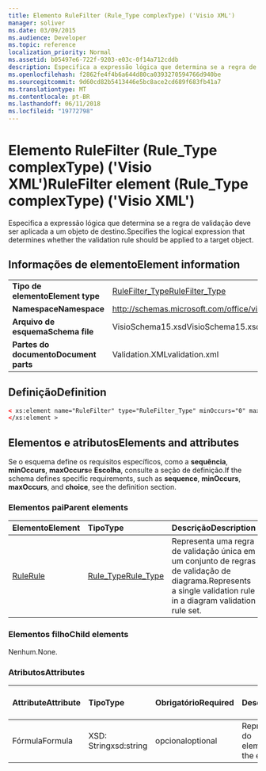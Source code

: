 ```yaml
---
title: Elemento RuleFilter (Rule_Type complexType) ('Visio XML')
manager: soliver
ms.date: 03/09/2015
ms.audience: Developer
ms.topic: reference
localization_priority: Normal
ms.assetid: b05497e6-722f-9203-e03c-0f14a712cddb
description: Especifica a expressão lógica que determina se a regra de validação deve ser aplicada a um objeto de destino.
ms.openlocfilehash: f2862fe4f4b6a644d80ca0393270594766d940be
ms.sourcegitcommit: 9d60cd82b5413446e5bc8ace2cd689f683fb41a7
ms.translationtype: MT
ms.contentlocale: pt-BR
ms.lasthandoff: 06/11/2018
ms.locfileid: "19772798"
---
```

# <a name="rulefilter-element-ruletype-complextype-visio-xml"></a><span data-ttu-id="2b3fa-103">Elemento RuleFilter (Rule_Type complexType) ('Visio XML')</span><span class="sxs-lookup"><span data-stu-id="2b3fa-103">RuleFilter element (Rule_Type complexType) ('Visio XML')</span></span>

<span data-ttu-id="2b3fa-104">Especifica a expressão lógica que determina se a regra de validação deve ser aplicada a um objeto de destino.</span><span class="sxs-lookup"><span data-stu-id="2b3fa-104">Specifies the logical expression that determines whether the validation rule should be applied to a target object.</span></span>
  
## <a name="element-information"></a><span data-ttu-id="2b3fa-105">Informações de elemento</span><span class="sxs-lookup"><span data-stu-id="2b3fa-105">Element information</span></span>

|||
|:-----|:-----|
|<span data-ttu-id="2b3fa-106">**Tipo de elemento**</span><span class="sxs-lookup"><span data-stu-id="2b3fa-106">**Element type**</span></span> <br/> |[<span data-ttu-id="2b3fa-107">RuleFilter_Type</span><span class="sxs-lookup"><span data-stu-id="2b3fa-107">RuleFilter_Type</span></span>](rulefilter_type-complextypevisio-xml.md) <br/> |
|<span data-ttu-id="2b3fa-108">**Namespace**</span><span class="sxs-lookup"><span data-stu-id="2b3fa-108">**Namespace**</span></span> <br/> |http://schemas.microsoft.com/office/visio/2012/main  <br/> |
|<span data-ttu-id="2b3fa-109">**Arquivo de esquema**</span><span class="sxs-lookup"><span data-stu-id="2b3fa-109">**Schema file**</span></span> <br/> |<span data-ttu-id="2b3fa-110">VisioSchema15.xsd</span><span class="sxs-lookup"><span data-stu-id="2b3fa-110">VisioSchema15.xsd</span></span>  <br/> |
|<span data-ttu-id="2b3fa-111">**Partes do documento**</span><span class="sxs-lookup"><span data-stu-id="2b3fa-111">**Document parts**</span></span> <br/> |<span data-ttu-id="2b3fa-112">Validation.XML</span><span class="sxs-lookup"><span data-stu-id="2b3fa-112">validation.xml</span></span>  <br/> |
   
## <a name="definition"></a><span data-ttu-id="2b3fa-113">Definição</span><span class="sxs-lookup"><span data-stu-id="2b3fa-113">Definition</span></span>

```XML
< xs:element name="RuleFilter" type="RuleFilter_Type" minOccurs="0" maxOccurs="1" >
</xs:element >
```

## <a name="elements-and-attributes"></a><span data-ttu-id="2b3fa-114">Elementos e atributos</span><span class="sxs-lookup"><span data-stu-id="2b3fa-114">Elements and attributes</span></span>

<span data-ttu-id="2b3fa-115">Se o esquema define os requisitos específicos, como a **sequência**, **minOccurs**, **maxOccurs**e **Escolha**, consulte a seção de definição.</span><span class="sxs-lookup"><span data-stu-id="2b3fa-115">If the schema defines specific requirements, such as **sequence**, **minOccurs**, **maxOccurs**, and **choice**, see the definition section.</span></span> 
  
### <a name="parent-elements"></a><span data-ttu-id="2b3fa-116">Elementos pai</span><span class="sxs-lookup"><span data-stu-id="2b3fa-116">Parent elements</span></span>

|<span data-ttu-id="2b3fa-117">**Elemento**</span><span class="sxs-lookup"><span data-stu-id="2b3fa-117">**Element**</span></span>|<span data-ttu-id="2b3fa-118">**Tipo**</span><span class="sxs-lookup"><span data-stu-id="2b3fa-118">**Type**</span></span>|<span data-ttu-id="2b3fa-119">**Descrição**</span><span class="sxs-lookup"><span data-stu-id="2b3fa-119">**Description**</span></span>|
|:-----|:-----|:-----|
|[<span data-ttu-id="2b3fa-120">Rule</span><span class="sxs-lookup"><span data-stu-id="2b3fa-120">Rule</span></span>](rule-element-ruleset_type-complextypevisio-xml.md) <br/> |[<span data-ttu-id="2b3fa-121">Rule_Type</span><span class="sxs-lookup"><span data-stu-id="2b3fa-121">Rule_Type</span></span>](rule_type-complextypevisio-xml.md) <br/> |<span data-ttu-id="2b3fa-122">Representa uma regra de validação única em um conjunto de regras de validação de diagrama.</span><span class="sxs-lookup"><span data-stu-id="2b3fa-122">Represents a single validation rule in a diagram validation rule set.</span></span>  <br/> |
   
### <a name="child-elements"></a><span data-ttu-id="2b3fa-123">Elementos filho</span><span class="sxs-lookup"><span data-stu-id="2b3fa-123">Child elements</span></span>

<span data-ttu-id="2b3fa-124">Nenhum.</span><span class="sxs-lookup"><span data-stu-id="2b3fa-124">None.</span></span>
  
### <a name="attributes"></a><span data-ttu-id="2b3fa-125">Atributos</span><span class="sxs-lookup"><span data-stu-id="2b3fa-125">Attributes</span></span>

|<span data-ttu-id="2b3fa-126">**Attribute**</span><span class="sxs-lookup"><span data-stu-id="2b3fa-126">**Attribute**</span></span>|<span data-ttu-id="2b3fa-127">**Tipo**</span><span class="sxs-lookup"><span data-stu-id="2b3fa-127">**Type**</span></span>|<span data-ttu-id="2b3fa-128">**Obrigatório**</span><span class="sxs-lookup"><span data-stu-id="2b3fa-128">**Required**</span></span>|<span data-ttu-id="2b3fa-129">**Descrição**</span><span class="sxs-lookup"><span data-stu-id="2b3fa-129">**Description**</span></span>|<span data-ttu-id="2b3fa-130">**Valores possíveis**</span><span class="sxs-lookup"><span data-stu-id="2b3fa-130">**Possible values**</span></span>|
|:-----|:-----|:-----|:-----|:-----|
|<span data-ttu-id="2b3fa-131">Fórmula</span><span class="sxs-lookup"><span data-stu-id="2b3fa-131">Formula</span></span>  <br/> |<span data-ttu-id="2b3fa-132">XSD: String</span><span class="sxs-lookup"><span data-stu-id="2b3fa-132">xsd:string</span></span>  <br/> |<span data-ttu-id="2b3fa-133">opcional</span><span class="sxs-lookup"><span data-stu-id="2b3fa-133">optional</span></span>  <br/> |<span data-ttu-id="2b3fa-134">Representa a fórmula do elemento.</span><span class="sxs-lookup"><span data-stu-id="2b3fa-134">Represents the element's formula.</span></span>  <br/> |<span data-ttu-id="2b3fa-135">Valores da xsd: String.</span><span class="sxs-lookup"><span data-stu-id="2b3fa-135">Values of the xsd:string.</span></span>  <br/> |
   

